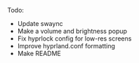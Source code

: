 Todo:
- Update swaync
- Make a volume and brightness popup
- Fix hyprlock config for low-res screens
- Improve hyprland.conf formatting
- Make README
